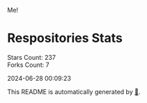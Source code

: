 Me!

# Respositories Stats
Stars Count: 237  
Forks Count: 7

2024-06-28 00:09:23  

This README is automatically generated by [🐰](https://github.com/rnitta/rnitta).
